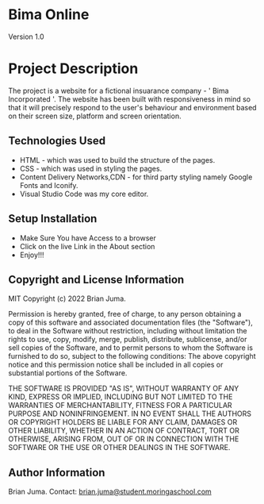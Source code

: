 # Bima Online
Version 1.0

# Project Description
The project is a website  for a fictional insuarance company - ' Bima Incorporated '. The website has been built with responsiveness in mind so that it will precisely respond to the user's behaviour and environment based on their screen size, platform and screen orientation.

## Technologies Used
* HTML - which was used to build the structure of the pages.
* CSS - which was used in styling the pages.
* Content Delivery Networks,CDN - for third party styling namely Google Fonts and Iconify.
* Visual Studio Code was my core  editor.
  
## Setup Installation
* Make Sure You have Access to a browser
* Click on the live Link in the About section
* Enjoy!!!

## Copyright and License Information
MIT Copyright (c) 2022 Brian Juma.

Permission is hereby granted, free of charge, to any person obtaining a copy of this software and associated documentation files (the "Software"), to deal in the Software without restriction, including without limitation the rights to use, copy, modify, merge, publish, distribute, sublicense, and/or sell copies of the Software, and to permit persons to whom the Software is furnished to do so, subject to the following conditions:
The above copyright notice and this permission notice shall be included in all copies or substantial portions of the Software.

THE SOFTWARE IS PROVIDED "AS IS", WITHOUT WARRANTY OF ANY KIND, EXPRESS OR IMPLIED, INCLUDING BUT NOT LIMITED TO THE WARRANTIES OF MERCHANTABILITY, FITNESS FOR A PARTICULAR PURPOSE AND NONINFRINGEMENT. IN NO EVENT SHALL THE AUTHORS OR COPYRIGHT HOLDERS BE LIABLE FOR ANY CLAIM, DAMAGES OR OTHER LIABILITY, WHETHER IN AN ACTION OF CONTRACT, TORT OR OTHERWISE, ARISING FROM, OUT OF OR IN CONNECTION WITH THE SOFTWARE OR THE USE OR OTHER DEALINGS IN THE SOFTWARE.

## Author Information
Brian Juma.
Contact: brian.juma@student.moringaschool.com
